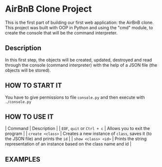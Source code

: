 # AirBnB Clone Project
This is the first part of building our first web application: the AirBnB clone. This project was built with OOP in Python and using the "cmd" module, to create the console that will be the command interpreter.

## Description
In this first step, the objects will be created, updated, destroyed and read through the console (command interpreter) with the help of a JSON file (the objects will be stored).

## HOW TO START IT
You have to give permissions to file ```console.py``` and then execute with ```./console.py```

## HOW TO USE IT

| Command | Description |
| ```EOF```, ```quit``` or ```Ctrl + c``` | Allows you to exit the program |
| ```create <class>``` |  Creates a new instance of ```class```, saves it (to the JSON file) and prints the ```id``` |
| ```show <class> <id>``` | Prints the string representation of an instance based on the class name and id |

## EXAMPLES
